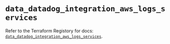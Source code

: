 # `data_datadog_integration_aws_logs_services`

Refer to the Terraform Registory for docs: [`data_datadog_integration_aws_logs_services`](https://www.terraform.io/docs/providers/datadog/d/integration_aws_logs_services).
